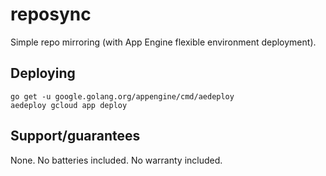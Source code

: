 # reposync

Simple repo mirroring (with App Engine flexible environment deployment).

## Deploying

```
go get -u google.golang.org/appengine/cmd/aedeploy
aedeploy gcloud app deploy
```

## Support/guarantees

None. No batteries included. No warranty included.
